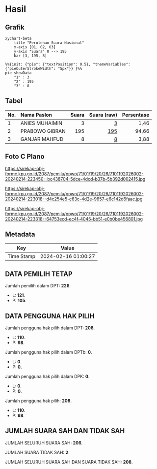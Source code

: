 # Hasil

## Grafik

```mermaid
xychart-beta
    title "Perolehan Suara Nasional"
    x-axis [01, 02, 03]
    y-axis "Suara" 0 --> 195
    bar [3, 195, 8]
```

```mermaid
%%{init: {"pie": {"textPosition": 0.5}, "themeVariables": {"pieOuterStrokeWidth": "5px"}} }%%
pie showData
    "1" : 3
    "2" : 195
    "3" : 8
```

## Tabel

| No. | Nama Paslon    | Suara | Suara (raw) | Persentase |
|:--- |:-------------- | -----:| -----------:| ----------:|
| 1   | ANIES MUHAIMIN | 3     | [3][p-1]    | 1,46       |
| 2   | PRABOWO GIBRAN | 195   | [195][p-2]  | 94,66      |
| 3   | GANJAR MAHFUD  | 8     | [8][p-3]    | 3,88       |


[p-1]: https://github.com/gigit-pemilu/pemilu-2024/blob/main/pilpres/hitung-suara/sub/71-sulawesi-utara/sub/01-bolaang-mongondow/sub/19-passi-barat/sub/2026-wangga-satu/sub/002-tps/sub/paslon-1.txt
[p-2]: https://github.com/gigit-pemilu/pemilu-2024/blob/main/pilpres/hitung-suara/sub/71-sulawesi-utara/sub/01-bolaang-mongondow/sub/19-passi-barat/sub/2026-wangga-satu/sub/002-tps/sub/paslon-2.txt
[p-3]: https://github.com/gigit-pemilu/pemilu-2024/blob/main/pilpres/hitung-suara/sub/71-sulawesi-utara/sub/01-bolaang-mongondow/sub/19-passi-barat/sub/2026-wangga-satu/sub/002-tps/sub/paslon-3.txt

## Foto C Plano

https://sirekap-obj-formc.kpu.go.id/2087/pemilu/ppwp/71/01/19/20/26/7101192026002-20240214-223450--bc438704-5dce-4dcd-b37b-5b392d002415.jpg

https://sirekap-obj-formc.kpu.go.id/2087/pemilu/ppwp/71/01/19/20/26/7101192026002-20240214-223018--d4c254e5-c63c-4d2e-9657-e6c142d6faac.jpg

https://sirekap-obj-formc.kpu.go.id/2087/pemilu/ppwp/71/01/19/20/26/7101192026002-20240214-223318--64753ecd-ec4f-4045-bb51-e0b0be456801.jpg


## Metadata

| Key        | Value               |
| ---------- | ------------------- |
| Time Stamp | 2024-02-16 01:00:27 |


## DATA PEMILIH TETAP

Jumlah pemilih dalam DPT: **226**.
 * L: **121**.
 * P: **105**.

## DATA PENGGUNA HAK PILIH

Jumlah pengguna hak pilih dalam DPT: **208**.
 * L: **110**.
 * P: **98**.

Jumlah pengguna hak pilih dalam DPTb: **0**.
 * L: **0**.
 * P: **0**.

Jumlah pengguna hak pilih dalam DPK: **0**.
 * L: **0**.
 * P: **0**.

Jumlah pengguna hak pilih: **208**.
 * L: **110**.
 * P: **98**.

## JUMLAH SUARA SAH DAN TIDAK SAH

JUMLAH SELURUH SUARA SAH: **206**.

JUMLAH SUARA TIDAK SAH: **2**.

JUMLAH SELURUH SUARA SAH DAN SUARA TIDAK SAH: **208**.


